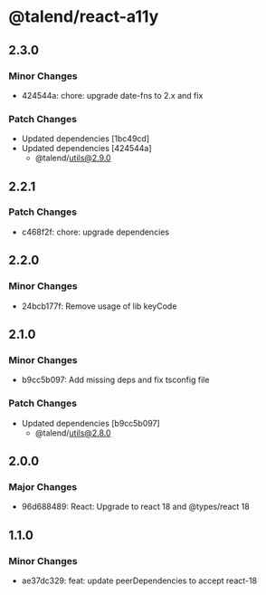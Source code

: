 # @talend/react-a11y

## 2.3.0

### Minor Changes

- 424544a: chore: upgrade date-fns to 2.x and fix

### Patch Changes

- Updated dependencies [1bc49cd]
- Updated dependencies [424544a]
  - @talend/utils@2.9.0

## 2.2.1

### Patch Changes

- c468f2f: chore: upgrade dependencies

## 2.2.0

### Minor Changes

- 24bcb177f: Remove usage of lib keyCode

## 2.1.0

### Minor Changes

- b9cc5b097: Add missing deps and fix tsconfig file

### Patch Changes

- Updated dependencies [b9cc5b097]
  - @talend/utils@2.8.0

## 2.0.0

### Major Changes

- 96d688489: React: Upgrade to react 18 and @types/react 18

## 1.1.0

### Minor Changes

- ae37dc329: feat: update peerDependencies to accept react-18
